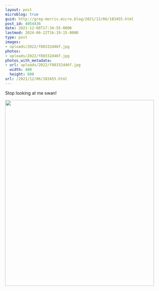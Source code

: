 ```yaml
---
layout: post
microblog: true
guid: http://greg-morris.micro.blog/2021/12/06/183455.html
post_id: 4054436
date: 2021-12-06T17:34:55-0000
lastmod: 2024-06-22T16:19:15-0000
type: post
images:
- uploads/2022/f80332d46f.jpg
photos:
- uploads/2022/f80332d46f.jpg
photos_with_metadata:
- url: uploads/2022/f80332d46f.jpg
  width: 480
  height: 600
url: /2021/12/06/183455.html
---
```

Stop looking at me swan!

<img src="uploads/2022/f80332d46f.jpg" width="480" height="600" alt="" />
